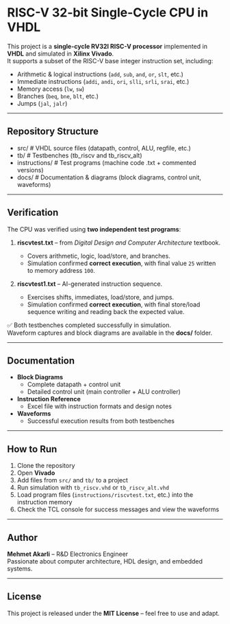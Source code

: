 # RISC-V 32-bit Single-Cycle CPU in VHDL

This project is a **single-cycle RV32I RISC-V processor** implemented in **VHDL** and simulated in **Xilinx Vivado**.  
It supports a subset of the RISC-V base integer instruction set, including:

- Arithmetic & logical instructions (`add`, `sub`, `and`, `or`, `slt`, etc.)
- Immediate instructions (`addi`, `andi`, `ori`, `slli`, `srli`, `srai`, etc.)
- Memory access (`lw`, `sw`)
- Branches (`beq`, `bne`, `blt`, etc.)
- Jumps (`jal`, `jalr`)

---

## Repository Structure

- src/ # VHDL source files (datapath, control, ALU, regfile, etc.)
- tb/ # Testbenches (tb_riscv and tb_riscv_alt)
- instructions/ # Test programs (machine code .txt + commented versions)
- docs/ # Documentation & diagrams (block diagrams, control unit, waveforms)


---

## Verification
The CPU was verified using **two independent test programs**:

1. **riscvtest.txt** – from *Digital Design and Computer Architecture* textbook.  
   - Covers arithmetic, logic, load/store, and branches.  
   - Simulation confirmed **correct execution**, with final value `25` written to memory address `100`.

2. **riscvtest1.txt** – AI-generated instruction sequence.  
   - Exercises shifts, immediates, load/store, and jumps.  
   - Simulation confirmed **correct execution**, with final store/load sequence writing and reading back the expected value.

✅ Both testbenches completed successfully in simulation.  
Waveform captures and block diagrams are available in the **docs/** folder.  

---

## Documentation
- **Block Diagrams**  
  - Complete datapath + control unit  
  - Detailed control unit (main controller + ALU controller)  
- **Instruction Reference**  
  - Excel file with instruction formats and design notes  
- **Waveforms**  
  - Successful execution results from both testbenches  

---

## How to Run
1. Clone the repository  
2. Open **Vivado**  
3. Add files from `src/` and `tb/` to a project  
4. Run simulation with `tb_riscv.vhd` or `tb_riscv_alt.vhd`  
5. Load program files (`instructions/riscvtest.txt`, etc.) into the instruction memory  
6. Check the TCL console for success messages and view the waveforms  

---

## Author
**Mehmet Akarli** – R&D Electronics Engineer  
Passionate about computer architecture, HDL design, and embedded systems.  

---

## License
This project is released under the **MIT License** – feel free to use and adapt.  
